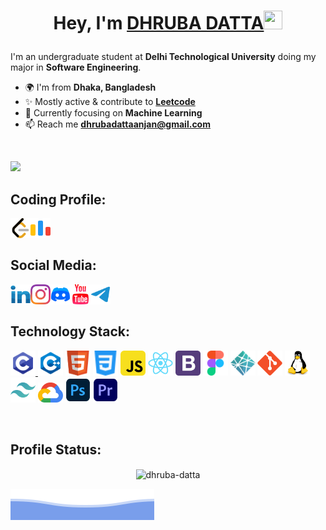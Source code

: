 # <p align="center"> Hey, I'm [DHRUBA DATTA](https://dhruba-datta.netlify.app)<img src="https://raw.githubusercontent.com/aemmadi/aemmadi/master/wave.gif" width="30px" height="30px">
I'm an undergraduate student at **Delhi Technological University** doing my major in **Software Engineering**.

- 🌍 I'm from **Dhaka, Bangladesh**
- ✨ Mostly active & contribute to [**Leetcode**](https://leetcode.com/dhruba-datta/)
- 🧠 Currently focusing on **Machine Learning**
- 📫 Reach me [**dhrubadattaanjan@gmail.com**](mailto:dhrubadattaanjan@gmail.com)

<br />

![](https://visitor-badge.glitch.me/badge?page_id=dhruba-datta.dhruba-datta")

## Coding Profile:

<a href="https://leetcode.com/dhruba-datta/">
  <img align="left" alt="Dhruba's Leetcode" width="32px" src="https://github.com/dhruba-datta/dhruba-datta/blob/main/assets/leetcode.svg" />
</a>
<a href="https://codeforces.com/profile/dhrubadatta">
  <img align="left" alt="Dhruba's Codeforce" width="32px" src="https://github.com/dhruba-datta/dhruba-datta/blob/main/assets/code-forces.svg" />
</a>

<br />
<br />

## Social Media:

<a href="https://www.linkedin.com/in/dhruba-datta/">
  <img align="left" alt="Dhruba's LinkedIN" width="32px" src="https://github.com/dhruba-datta/dhruba-datta/blob/main/assets/linkedin.svg" />
</a>
<a href="https://www.instagram.com/dhrubz_/">
  <img align="left" alt="Dhruba's Instagram" width="32px" src="https://github.com/dhruba-datta/dhruba-datta/blob/main/assets/instagram.svg" />
</a>
<a href="https://discord.gg/zazf3BgJK7">
  <img align="left" alt="Dhruba's Facebook" width="32px" src="https://github.com/dhruba-datta/dhruba-datta/blob/main/assets/discord.svg" />
</a>
<a href="https://www.youtube.com/DhrubaDattaAnjan">
  <img align="left" alt="Dhruba's Youtube" width="32px" src="https://github.com/dhruba-datta/dhruba-datta/blob/main/assets/youtube.svg" />
</a>
<a href="https://t.me/dhruba_datta_anjan">
  <img align="left" alt="Dhruba's Twitter" width="32px" src="https://github.com/dhruba-datta/dhruba-datta/blob/main/assets/telegram.svg" />
</a>

<br />
<br />

## Technology Stack:
<p align="left">
<a href="" target="_blank" rel="noreferrer"> <img src="https://github.com/dhruba-datta/dhruba-datta/blob/main/assets/c-programming.svg" alt="c" width="40" /> </a> 
<a href="" target="_blank" rel="noreferrer"> <img src="https://github.com/dhruba-datta/dhruba-datta/blob/main/assets/c++.svg" alt="c++" width="40" /></a> 
<a href="" target="_blank" rel="noreferrer"> <img src="https://github.com/dhruba-datta/dhruba-datta/blob/main/assets/html.svg" alt="html" width="40" /></a> 
<a href="" target="_blank" rel="noreferrer"> <img src="https://github.com/dhruba-datta/dhruba-datta/blob/main/assets/css.svg" alt="css" width="40" /></a> 
<a href="" target="_blank" rel="noreferrer"> <img src="https://github.com/dhruba-datta/dhruba-datta/blob/main/assets/js.svg" alt="js" width="40" /></a> 
<a href="" target="_blank" rel="noreferrer"> <img src="https://github.com/dhruba-datta/dhruba-datta/blob/main/assets/react.svg" alt="react" width="40" /></a> 
<a href="" target="_blank" rel="noreferrer"> <img src="https://github.com/dhruba-datta/dhruba-datta/blob/main/assets/bootstrap.svg" alt="bootstrap" width="40" /></a> 
<a href="" target="_blank" rel="noreferrer"> <img src="https://github.com/dhruba-datta/dhruba-datta/blob/main/assets/figma.svg" alt="figma" width="40" /></a> 
<a href="" target="_blank" rel="noreferrer"> <img src="https://github.com/dhruba-datta/dhruba-datta/blob/main/assets/netlify.svg" alt="netlify" width="40" /></a> 
<a href="" target="_blank" rel="noreferrer"> <img src="https://github.com/dhruba-datta/dhruba-datta/blob/main/assets/git.svg" alt="git" width="40" /></a> 
<a href="" target="_blank" rel="noreferrer"> <img src="https://github.com/dhruba-datta/dhruba-datta/blob/main/assets/linux.svg" alt="linux" width="40" /></a> 
<a href="" target="_blank" rel="noreferrer"> <img src="https://github.com/dhruba-datta/dhruba-datta/blob/main/assets/tailwindcss.svg" alt="tailwindcss" width="40" /></a> 
<a href="" target="_blank" rel="noreferrer"> <img src="https://github.com/dhruba-datta/dhruba-datta/blob/main/assets/google-cloud.svg" alt="google-cloud" width="40" /></a>
<a href="" target="_blank" rel="noreferrer"> <img src="https://github.com/dhruba-datta/dhruba-datta/blob/main/assets/photoshop.svg" alt="photoshop" width="40" /></a> 
<a href="" target="_blank" rel="noreferrer"> <img src="https://github.com/dhruba-datta/dhruba-datta/blob/main/assets/premiere-pro.svg" alt="premiere-pro" width="40" /></a> 
</p>

<br />

## Profile Status:
<p align="center"> <img align="center" src="https://github-readme-stats.vercel.app/api?username=dhruba-datta&show_icons=true&hide_border=true&bg_color=00000000&text_color=3498db&hide=issues" alt="dhruba-datta" /> 

![](./assets/bottom_header.svg)

